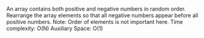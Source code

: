 An array contains both positive and negative numbers in random order. Rearrange the array elements so that all negative numbers appear before all positive numbers.
Note: Order of elements is not important here.
Time complexity: O(N) 
Auxiliary Space: O(1)